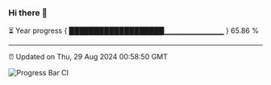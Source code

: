 ### Hi there 👋

⏳ Year progress { ███████████████████▁▁▁▁▁▁▁▁▁▁▁ } 65.86 %

---

⏰ Updated on Thu, 29 Aug 2024 00:58:50 GMT

![Progress Bar CI](https://github.com/liununu/liununu/workflows/Progress%20Bar%20CI/badge.svg)
